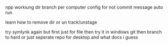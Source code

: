 npp workiung dir
branch per computer
config for not commit message
auto run

learn how to remove dir or un track/unstage

try symlynk again but first just for file
then try it in windows git
then branch to hard or just seperate repo for desktop and what docs i guess
